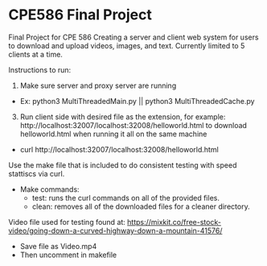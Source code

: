 # CPE586 Final Project
Final Project for CPE 586
Creating a server and client web system for users to download and upload videos, images, and text. Currently limited to 5 clients at a time.

Instructions to run:
1. Make sure server and proxy server are running
  - Ex: python3 MultiThreadedMain.py || python3 MultiThreadedCache.py
3. Run client side with desired file as the extension, for example: http://localhost:32007/localhost:32008/helloworld.html to download helloworld.html when running it all on the same machine
  - curl http://localhost:32007/localhost:32008/helloworld.html

Use the make file that is included to do consistent testing with speed stattiscs via curl.
  - Make commands:
    - test: runs the curl commands on all of the provided files.
    - clean: removes all of the downloaded files for a cleaner directory.

Video file used for testing found at: https://mixkit.co/free-stock-video/going-down-a-curved-highway-down-a-mountain-41576/
  - Save file as Video.mp4
  - Then uncomment in makefile
